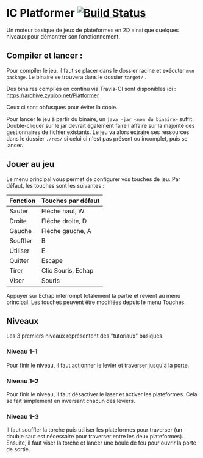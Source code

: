 # IC Platformer [![Build Status](https://travis-ci.com/zyuiop/ic-platformer.svg?token=UnxVKtRtysz48hf11ok6&branch=master)](https://travis-ci.com/zyuiop/ic-platformer)

Un moteur basique de jeux de plateformes en 2D ainsi que quelques niveaux pour démontrer son fonctionnement.

## Compiler et lancer :

Pour compiler le jeu, il faut se placer dans le dossier racine et exécuter ```mvn package```. Le binaire se trouvera dans le dossier ```target/``` . 

Des binaires compilés en continu via Travis-CI sont disponibles ici : https://archive.zyuiop.net/Platformer

Ceux ci sont obfusqués pour éviter la copie.

Pour lancer le jeu à partir du binaire, un ```java -jar <nom du binaire>``` suffit. Double-cliquer sur le jar devrait également faire l'affaire sur la majorité des gestionnaires de fichier existants.
Le jeu va alors extraire ses ressources dans le dossier ```./res/``` si celui ci n'est pas présent ou incomplet, puis se lancer.

## Jouer au jeu

Le menu principal vous permet de configurer vos touches de jeu. Par défaut, les touches sont les suivantes :

| Fonction | Touches par défaut
|----------|--------------------
| Sauter   | Flèche haut, W
| Droite   | Flèche droite, D
| Gauche   | Flèche gauche, A
| Souffler | B
| Utiliser | E
| Quitter  | Escape
| Tirer    | Clic Souris, Echap
| Viser    | Souris

Appuyer sur Echap interrompt totalement la partie et revient au menu principal.
Les touches peuvent être modifiées depuis le menu Touches.

## Niveaux

Les 3 premiers niveaux représentent des "tutoriaux" basiques. 

### Niveau 1-1

Pour finir le niveau, il faut actionner le levier et traverser jusqu'à la porte.

### Niveau 1-2

Pour finir le niveau, il faut désactiver le laser et activer les plateformes. Cela se fait simplement en inversant chacun des leviers. 

### Niveau 1-3

Il faut souffler la torche puis utiliser les plateformes pour traverser (un double saut est nécessaire pour traverser entre les deux plateformes). Ensuite, il faut viser la torche et lancer une boule de feu pour ouvrir la porte de sortie.